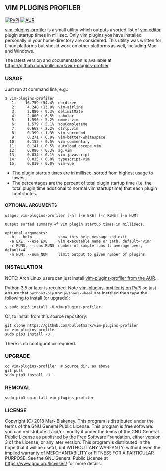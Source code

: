 ## VIM PLUGINS PROFILER
[![PyPi](https://img.shields.io/pypi/v/vim-plugins-profiler)](https://pypi.org/project/vim-plugins-profiler/)
[![AUR](https://img.shields.io/aur/version/vim-plugins-profiler)](https://aur.archlinux.org/packages/vim-plugins-profiler/)

[vim-plugins-profiler](https://github.com/bulletmark/vim-plugins-profiler)
is a small utility which outputs a sorted list of [vim
editor](http://www.vim.org) plugin startup times in millisec. Only vim
plugins you have installed personally in your home directory are
considered. This utility was written for Linux platforms but should work
on other platforms as well, including Mac and Windows.

The latest version and documentation is available at
https://github.com/bulletmark/vim-plugins-profiler.

### USAGE

Just run at command line, e.g.:
```
$ vim-plugins-profiler
   1:    16.759 (54.4%) nerdtree
   2:     4.248 (13.8%) vim-airline
   3:     2.880 ( 9.3%) delimitMate
   4:     2.000 ( 6.5%) tabular
   5:     1.596 ( 5.2%) emmet-vim
   6:     1.579 ( 5.1%) YouCompleteMe
   7:     0.668 ( 2.2%) ctrlp.vim
   8:     0.399 ( 1.3%) vim-surround
   9:     0.271 ( 0.9%) vim-better-whitespace
  10:     0.155 ( 0.5%) vim-commentary
  11:     0.141 ( 0.5%) autoload_cscope.vim
  12:     0.080 ( 0.3%) ag.vim
  13:     0.034 ( 0.1%) vim-javascript
  14:     0.015 ( 0.0%) typescript-vim
  15:     0.010 ( 0.0%) vim-vue
```

- The plugin startup times are in millisec, sorted from highest usage to
  lowest.
- The percentages are the percent of total plugin startup time
  (i.e. the total plugin time additional to normal vim startup time)
  that each plugin contributes.

#### OPTIONAL ARGUMENTS

```
usage: vim-plugins-profiler [-h] [-e EXE] [-r RUNS] [-n NUM]

Output sorted summary of VIM plugin startup times in millisecs.

optional arguments:
  -h, --help            show this help message and exit
  -e EXE, --exe EXE     vim executable name or path, default="vim"
  -r RUNS, --runs RUNS  number of sample runs to average over, default=4
  -n NUM, --num NUM     limit output to given number of plugins
```

### INSTALLATION

NOTE: Arch Linux users can just install
[vim-plugins-profiler from the AUR](https://aur.archlinux.org/packages/vim-plugins-profiler/).

Python 3.5 or later is required. Note [vim-plugins-profiler is on
PyPI](https://pypi.org/project/vim-plugins-profiler/) so just ensure that
`python3-pip` and `python3-wheel` are installed then type the following
to install (or upgrade):

```
$ sudo pip3 install -U vim-plugins-profiler
```

Or, to install from this source repository:

```
git clone https://github.com/bulletmark/vim-plugins-profiler
cd vim-plugins-profiler
sudo pip3 install -U .
```

There is no configuration required.

### UPGRADE

```
cd vim-plugins-profiler  # Source dir, as above
git pull
sudo pip3 install -U .
```

### REMOVAL

```
sudo pip3 uninstall vim-plugins-profiler
```

### LICENSE

Copyright (C) 2018 Mark Blakeney. This program is distributed under the
terms of the GNU General Public License. This program is free software:
you can redistribute it and/or modify it under the terms of the GNU
General Public License as published by the Free Software Foundation,
either version 3 of the License, or any later version.
This program is distributed in the hope that it will be useful, but
WITHOUT ANY WARRANTY; without even the implied warranty of
MERCHANTABILITY or FITNESS FOR A PARTICULAR PURPOSE. See the GNU General
Public License at <https://www.gnu.org/licenses/> for more details.
